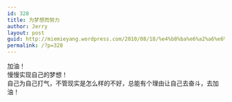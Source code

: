 ```yaml
---
id: 328
title: 为梦想而努力
author: Jerry
layout: post
guid: http://miemieyang.wordpress.com/2010/08/18/%e4%b8%ba%e6%a2%a6%e6%83%b3%e8%80%8c%e5%8a%aa%e5%8a%9b
permalink: /?p=328
---
```

加油！  
慢慢实现自己的梦想！  
自己为自己打气，不管现实是怎么样的不好，总能有个理由让自己去奋斗，去加油！